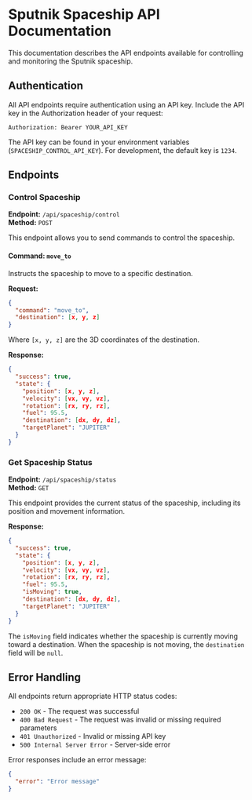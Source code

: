 # Sputnik Spaceship API Documentation

This documentation describes the API endpoints available for controlling and monitoring the Sputnik spaceship.

## Authentication

All API endpoints require authentication using an API key. Include the API key in the Authorization header of your request:

```
Authorization: Bearer YOUR_API_KEY
```

The API key can be found in your environment variables (`SPACESHIP_CONTROL_API_KEY`). For development, the default key is `1234`.

## Endpoints

### Control Spaceship

**Endpoint:** `/api/spaceship/control`  
**Method:** `POST`

This endpoint allows you to send commands to control the spaceship.

#### Command: `move_to`

Instructs the spaceship to move to a specific destination.

**Request:**

```json
{
  "command": "move_to",
  "destination": [x, y, z]
}
```

Where `[x, y, z]` are the 3D coordinates of the destination.

**Response:**

```json
{
  "success": true,
  "state": {
    "position": [x, y, z],
    "velocity": [vx, vy, vz],
    "rotation": [rx, ry, rz],
    "fuel": 95.5,
    "destination": [dx, dy, dz],
    "targetPlanet": "JUPITER"
  }
}
```

### Get Spaceship Status

**Endpoint:** `/api/spaceship/status`  
**Method:** `GET`

This endpoint provides the current status of the spaceship, including its position and movement information.

**Response:**

```json
{
  "success": true,
  "state": {
    "position": [x, y, z],
    "velocity": [vx, vy, vz],
    "rotation": [rx, ry, rz],
    "fuel": 95.5,
    "isMoving": true,
    "destination": [dx, dy, dz],
    "targetPlanet": "JUPITER"
  }
}
```

The `isMoving` field indicates whether the spaceship is currently moving toward a destination. When the spaceship is not moving, the `destination` field will be `null`.

## Error Handling

All endpoints return appropriate HTTP status codes:

- `200 OK` - The request was successful
- `400 Bad Request` - The request was invalid or missing required parameters
- `401 Unauthorized` - Invalid or missing API key
- `500 Internal Server Error` - Server-side error

Error responses include an error message:

```json
{
  "error": "Error message"
}
```
